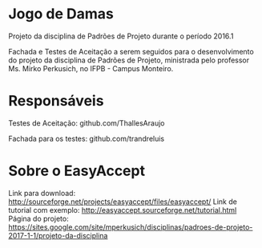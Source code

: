 # Jogo de Damas

Projeto da disciplina de Padrões de Projeto durante o período 2016.1

Fachada e Testes de Aceitação a serem seguidos para o desenvolvimento do projeto da disciplina de Padrões de Projeto, ministrada pelo professor Ms. Mirko Perkusich, no IFPB - Campus Monteiro.

# Responsáveis
Testes de Aceitação: github.com/ThallesAraujo

Fachada para os testes: github.com/trandreluis

# Sobre o EasyAccept
Link para download: http://sourceforge.net/projects/easyaccept/files/easyaccept/
Link de tutorial com exemplo: http://easyaccept.sourceforge.net/tutorial.html
Página do projeto: https://sites.google.com/site/mperkusich/disciplinas/padroes-de-projeto-2017-1-1/projeto-da-disciplina
